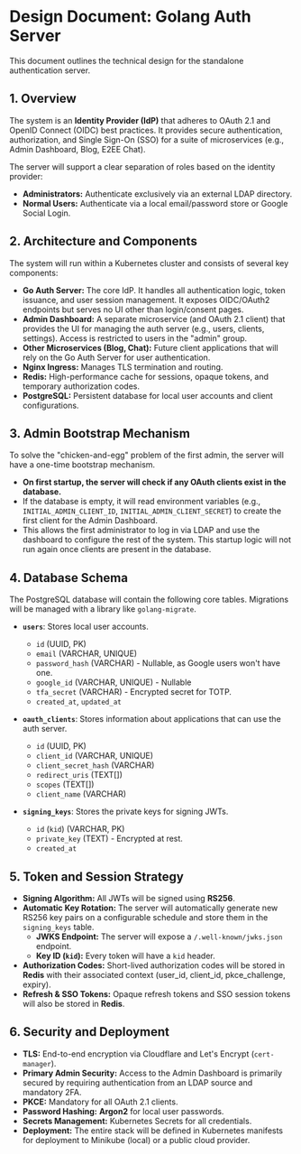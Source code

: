 # Design Document: Golang Auth Server

This document outlines the technical design for the standalone authentication server.

## 1. Overview

The system is an **Identity Provider (IdP)** that adheres to OAuth 2.1 and OpenID Connect (OIDC) best practices. It provides secure authentication, authorization, and Single Sign-On (SSO) for a suite of microservices (e.g., Admin Dashboard, Blog, E2EE Chat).

The server will support a clear separation of roles based on the identity provider:
*   **Administrators:** Authenticate exclusively via an external LDAP directory.
*   **Normal Users:** Authenticate via a local email/password store or Google Social Login.

## 2. Architecture and Components

The system will run within a Kubernetes cluster and consists of several key components:

*   **Go Auth Server:** The core IdP. It handles all authentication logic, token issuance, and user session management. It exposes OIDC/OAuth2 endpoints but serves no UI other than login/consent pages.
*   **Admin Dashboard:** A separate microservice (and OAuth 2.1 client) that provides the UI for managing the auth server (e.g., users, clients, settings). Access is restricted to users in the "admin" group.
*   **Other Microservices (Blog, Chat):** Future client applications that will rely on the Go Auth Server for user authentication.
*   **Nginx Ingress:** Manages TLS termination and routing.
*   **Redis:** High-performance cache for sessions, opaque tokens, and temporary authorization codes.
*   **PostgreSQL:** Persistent database for local user accounts and client configurations.

## 3. Admin Bootstrap Mechanism

To solve the "chicken-and-egg" problem of the first admin, the server will have a one-time bootstrap mechanism.

*   **On first startup, the server will check if any OAuth clients exist in the database.**
*   If the database is empty, it will read environment variables (e.g., `INITIAL_ADMIN_CLIENT_ID`, `INITIAL_ADMIN_CLIENT_SECRET`) to create the first client for the Admin Dashboard.
*   This allows the first administrator to log in via LDAP and use the dashboard to configure the rest of the system. This startup logic will not run again once clients are present in the database.

## 4. Database Schema

The PostgreSQL database will contain the following core tables. Migrations will be managed with a library like `golang-migrate`.

*   **`users`**: Stores local user accounts.
    *   `id` (UUID, PK)
    *   `email` (VARCHAR, UNIQUE)
    *   `password_hash` (VARCHAR) - Nullable, as Google users won't have one.
    *   `google_id` (VARCHAR, UNIQUE) - Nullable
    *   `tfa_secret` (VARCHAR) - Encrypted secret for TOTP.
    *   `created_at`, `updated_at`

*   **`oauth_clients`**: Stores information about applications that can use the auth server.
    *   `id` (UUID, PK)
    *   `client_id` (VARCHAR, UNIQUE)
    *   `client_secret_hash` (VARCHAR)
    *   `redirect_uris` (TEXT[])
    *   `scopes` (TEXT[])
    *   `client_name` (VARCHAR)

*   **`signing_keys`**: Stores the private keys for signing JWTs.
    *   `id` (`kid`) (VARCHAR, PK)
    *   `private_key` (TEXT) - Encrypted at rest.
    *   `created_at`

## 5. Token and Session Strategy

*   **Signing Algorithm:** All JWTs will be signed using **RS256**.
*   **Automatic Key Rotation:** The server will automatically generate new RS256 key pairs on a configurable schedule and store them in the `signing_keys` table.
    *   **JWKS Endpoint:** The server will expose a `/.well-known/jwks.json` endpoint.
    *   **Key ID (`kid`):** Every token will have a `kid` header.
*   **Authorization Codes:** Short-lived authorization codes will be stored in **Redis** with their associated context (user_id, client_id, pkce_challenge, expiry).
*   **Refresh & SSO Tokens:** Opaque refresh tokens and SSO session tokens will also be stored in **Redis**.

## 6. Security and Deployment

*   **TLS:** End-to-end encryption via Cloudflare and Let's Encrypt (`cert-manager`).
*   **Primary Admin Security:** Access to the Admin Dashboard is primarily secured by requiring authentication from an LDAP source and mandatory 2FA.
*   **PKCE:** Mandatory for all OAuth 2.1 clients.
*   **Password Hashing:** **Argon2** for local user passwords.
*   **Secrets Management:** Kubernetes Secrets for all credentials.
*   **Deployment:** The entire stack will be defined in Kubernetes manifests for deployment to Minikube (local) or a public cloud provider.
